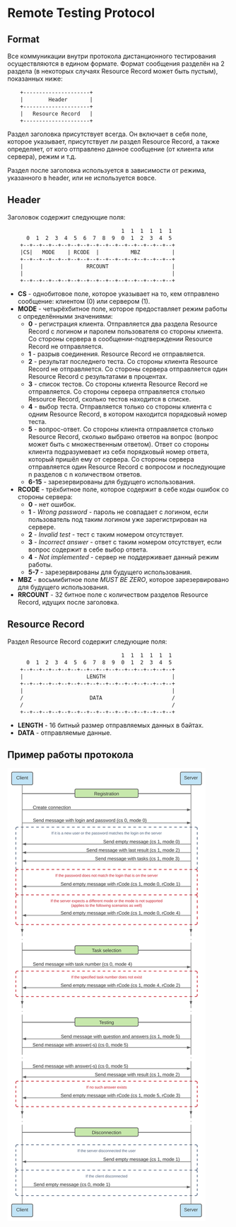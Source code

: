 # Remote Testing Protocol

## Format

Все коммуникации внутри протокола дистанционного тестирования осуществляются в едином формате. Формат сообщения разделён на 2 раздела (в некоторых случаях Resource Record может быть пустым), показанных ниже:

```
    +---------------------+
    |        Header       |
    +---------------------+
    |   Resource Record   |
    +---------------------+
```

Раздел заголовка присутствует всегда. Он включает в себя поле, которое указывает, присутствует ли раздел Resource Record, а также определяет, от кого отправлено данное сообщение (от клиента или сервера), режим и т.д.

Раздел после заголовка используется в зависимости от режима, указанного в header, или не используется вовсе.

## Header

Заголовок содержит следующие поля:

```
                                    1  1  1  1  1  1
      0  1  2  3  4  5  6  7  8  9  0  1  2  3  4  5
    +--+--+--+--+--+--+--+--+--+--+--+--+--+--+--+--+
    |CS|   MODE    | RCODE  |          MBZ          |
    +--+--+--+--+--+--+--+--+--+--+--+--+--+--+--+--+
    |                    RRCOUNT                    |
    |                                               |
    +--+--+--+--+--+--+--+--+--+--+--+--+--+--+--+--+
```

- **CS** - однобитовое поле, которое указывает на то, кем отправлено сообщение: клиентом (0) или сервером (1).
- **MODE** - четырёхбитное поле, которое предоставляет режим работы с определёнными значениями:
  - **0** - регистрация клиента. Отправляется два раздела Resource Record с логином и паролем пользователя со стороны клиента. Со стороны сервера в сообщении-подтверждении Resource Record не отправляется.
  - **1** - разрыв соединения. Resource Record не отправляется.
  - **2** - результат последнего теста. Со стороны клиента Resource Record не отправляется. Со стороны сервера отправляется один Resource Record с результатами в процентах.
  - **3** - список тестов. Со стороны клиента Resource Record не отправляется. Со стороны сервера отправляется столько Resource Record, сколько тестов находится в списке.
  - **4** - выбор теста. Отправляется только со стороны клиента с одним Resource Record, в котором находится порядковый номер теста.
  - **5** - вопрос-ответ. Со стороны клиента отправляется столько Resource Record, сколько выбрано ответов на вопрос (вопрос может быть с множественным ответом). Ответ со стороны клиента подразумевает из себя порядковый номер ответа, который пришёл ему от сервера. Со стороны сервера отправляется один Resource Record с вопросом и последующие n разделов с n количеством ответов.
  - **6-15** - зарезервированы для будущего использования.
- **RCODE** - трёхбитное поле, которое содержит в себе коды ошибок со стороны сервера:
  - **0** - нет ошибок.
  - **1** - *Wrong password* - пароль не совпадает с логином, если пользователь под таким логином уже зарегистрирован на сервере.
  - **2** - *Invalid test* - тест с таким номером отсутствует.
  - **3** - *Incorrect answer* - ответ с таким номером отсутствует, если вопрос содержит в себе выбор ответа.
  - **4** - *Not implemented* - сервер не поддерживает данный режим работы.
  - **5-7** - зарезервированы для будущего использования.
- **MBZ** - восьмибитное поле *MUST BE ZERO*, которое зарезервировано для будущего использования.
- **RRCOUNT** - 32 битное поле с количеством разделов Resource Record, идущих после заголовка.

## Resource Record

Раздел Resource Record содержит следующие поля:

```
                                    1  1  1  1  1  1
      0  1  2  3  4  5  6  7  8  9  0  1  2  3  4  5
    +--+--+--+--+--+--+--+--+--+--+--+--+--+--+--+--+
    |                    LENGTH                     |
    +--+--+--+--+--+--+--+--+--+--+--+--+--+--+--+--+
    |                                               |
    /                     DATA                      /
    /                                               /
    +--+--+--+--+--+--+--+--+--+--+--+--+--+--+--+--+
```

- **LENGTH** - 16 битный размер отправляемых данных в байтах.
- **DATA** - отправляемые данные.

## Пример работы протокола

![](images/Remote_Testing.svg)
